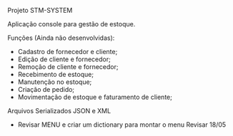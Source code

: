 Projeto STM-SYSTEM

Aplicação console para gestão de estoque.

Funções (Ainda não desenvolvidas):
- Cadastro de fornecedor e cliente;
- Edição de cliente e fornecedor;
- Remoção de cliente e fornecedor;
- Recebimento de estoque;
- Manutenção no estoque;
- Criação de pedido;
- Movimentação de estoque e faturamento de cliente;

Arquivos Serializados JSON e XML


- Revisar MENU e criar um dictionary para montar o menu
Revisar 18/05
